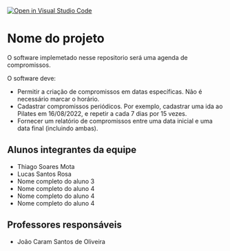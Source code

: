[![Open in Visual Studio Code](https://classroom.github.com/assets/open-in-vscode-c66648af7eb3fe8bc4f294546bfd86ef473780cde1dea487d3c4ff354943c9ae.svg)](https://classroom.github.com/online_ide?assignment_repo_id=8208012&assignment_repo_type=AssignmentRepo)
# Nome do projeto
O software implemetado nesse repositorio será uma agenda de compromissos. 

O software deve:

* Permitir a criação de compromissos em datas
específicas. Não é necessário marcar o horário.
* Cadastrar compromissos periódicos. Por exemplo,
cadastrar uma ida ao Pilates em 16/08/2022, e
repetir a cada 7 dias por 15 vezes.
* Fornecer um relatório de compromissos entre uma
data inicial e uma data final (incluindo ambas). 

## Alunos integrantes da equipe

* Thiago Soares Mota
* Lucas Santos Rosa
* Nome completo do aluno 3
* Nome completo do aluno 4
* Nome completo do aluno 4
* Nome completo do aluno 4

## Professores responsáveis

* João Caram Santos de Oliveira

